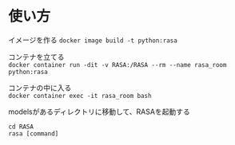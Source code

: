 
使い方
=====

イメージを作る
`docker image build -t python:rasa`

コンテナを立てる  
`docker container run -dit -v RASA:/RASA --rm --name rasa_room python:rasa`

コンテナの中に入る  
`docker container exec -it rasa_room bash`

modelsがあるディレクトリに移動して、RASAを起動する  
```
cd RASA
rasa [command]
```
